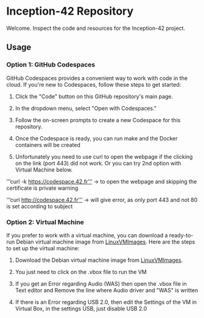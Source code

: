 # Inception-42 Repository

Welcome. Inspect the code and resources for the Inception-42 project.

## Usage

### Option 1: GitHub Codespaces

GitHub Codespaces provides a convenient way to work with code in the cloud. If you're new to Codespaces, follow these steps to get started:

1. Click the "Code" button on this GitHub repository's main page.

2. In the dropdown menu, select "Open with Codespaces."

3. Follow the on-screen prompts to create a new Codespace for this repository.

4. Once the Codespace is ready, you can run make and the Docker containers will be created

5. Unfortunately you need to use curl to open the webpage if the clicking on the link (port 443) did not work. Or you can try 2nd option with Virtual Machine below.

’’’curl -k https://codespace.42.fr’’’  ->  to open the webpage and skipping the certificate is private warning

’’’curl http://codespace.42.fr’’’ -> will give error, as only port 443 and not 80 is set according to subject


### Option 2: Virtual Machine

If you prefer to work with a virtual machine, you can download a ready-to-run Debian virtual machine image from [LinuxVMImages](https://www.linuxvmimages.com/). Here are the steps to set up the virtual machine:

1. Download the Debian virtual machine image from [LinuxVMImages](https://www.linuxvmimages.com/).

2. You just need to click on the .vbox file to run the VM

3. If you get an Error regarding Audio (WAS) then open the .vbox file in Text editor and Remove the line where Audio driver and "WAS" is written

4. If there is an Error regarding USB 2.0, then edit the Settings of the VM in Virtual Box, in the settings USB, just disable USB 2.0
